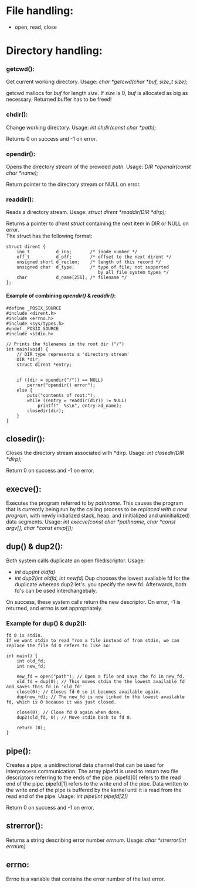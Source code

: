 # File handling:
- open, read, close

# Directory handling:
### getcwd():
Get current working directory.
Usage: _char *getcwd(char *buf, size_t size);_

getcwd mallocs for _buf_ for length _size_. If _size_ is 0, _buf_ is allocated as big as necessary. Returned buffer has to be freed!

### chdir():
Change working directory.
Usage: _int chdir(const char *path);_

Returns 0 on success and -1 on error.

### opendir():
Opens the directory stream of the provided _path_.
Usage: _DIR *opendir(const char *name);_

Return pointer to the directory stream or NULL on error.

### readdir():
Reads a directory stream.
Usage: _struct dirent *readdir(DIR *dirp);_

Returns a pointer to _dirent struct_ containing the next item in DIR or NULL on error.	 
The struct has the following format:
```
struct dirent {
    ino_t          d_ino;       /* inode number */
    off_t          d_off;       /* offset to the next dirent */
    unsigned short d_reclen;    /* length of this record */
    unsigned char  d_type;      /* type of file; not supported
                                   by all file system types */
    char           d_name[256]; /* filename */
};
```

#### Example of combining _opendir()_ & _readdir()_:
```
#define _POSIX_SOURCE
#include <dirent.h>
#include <errno.h>
#include <sys/types.h>
#undef _POSIX_SOURCE
#include <stdio.h>

// Prints the filenames in the root dir ("/")
int main(void) {
	// DIR type represents a 'directory stream'
	DIR *dir;
	struct dirent *entry;


	if ((dir = opendir("/")) == NULL)
		perror("opendir() error");
	else {
		puts("contents of root:");
		while ((entry = readdir(dir)) != NULL)
			printf("  %s\n", entry->d_name);
		closedir(dir);
	}
}
```

## closedir():
Closes the directory stream associated with \*dirp.
Usage: _int closedir(DIR *dirp);_

Return 0 on success and -1 on error.

## execve():
Executes the program referred to by _pathname_.  This causes
the program that is currently being run by the calling process to be
*replaced with a new program*, with newly initialized stack, heap, and
(initialized and uninitialized) data segments.
Usage: _int execve(const char *pathname, char *const argv[], char *const envp[]);_

## dup() & dup2():
Both system calls duplicate an open filediscriptor. 
Usage:
- _int dup(int oldfd)_
- _int dup2(int oldfd, int newfd)_
Dup chooses the lowest available fd for the duplicate whereas dup2 let's. you specify the new fd. 
Afterwards, both fd's can be used interchangebaly. 

On success, these system calls return the new descriptor. On error, -1 is returned, and errno is set appropriately. 

### Example for dup() & dup2():
```
fd 0 is stdin.
If we want stdin to read from a file instead of from stdin, we can replace the file fd 0 refers to like so:

int main() {
	int old_fd;
	int new_fd;

	new_fd = open("path"); // Open a file and save the fd in new_fd.
	old_fd = dup(0); // This moves stdin the the lowest available fd and saves this fd in 'old_fd'
	close(0); // Closes fd 0 so it becomes available again.
	dup(new_fd); // The new_fd is now linked to the lowest available fd, which is 0 because it was just closed. 
	
	close(0); // Close fd 0 again when done.
	dup2(old_fd, 0); // Move stdin back to fd 0.

	return (0);
}
```

## pipe():
Creates a pipe, a unidirectional data channel that can be used for interprocess communication. The array pipefd is used to return two file descriptors referring to the ends of the pipe. pipefd[0] refers to the read end of the pipe. pipefd[1] refers to the write end of the pipe. Data written to the write end of the pipe is buffered by the kernel until it is read from the read end of the pipe.
Usage: _int pipe(int pipefd[2])_

Return 0 on success and -1 on error.

## strerror():
Returns a string describing error number _errnum_.
Usage: _char *strerror(int errnum)_

## errno:
Errno is a variable that contains the error number of the last error.
